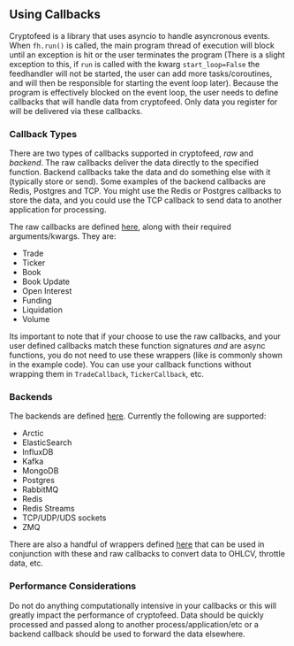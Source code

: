 ## Using Callbacks

Cryptofeed is a library that uses asyncio to handle asyncronous events. When `fh.run()` is called, the main program thread of execution will block until an exception is hit or the user terminates the program (There is a slight exception to this, if `run` is called with the kwarg `start_loop=False` the feedhandler will not be started, the user can add more tasks/coroutines, and will then be responsible for starting the event loop later). Because the program is effectively blocked on the event loop, the user needs to define callbacks that will handle data from cryptofeed. Only data you register for will be delivered via these callbacks.

### Callback Types

There are two types of callbacks supported in cryptofeed, *raw* and *backend*. The raw callbacks deliver the data directly to the specified function. Backend callbacks take the data and do something else with it (typically store or send). Some examples of the backend callbacks are Redis, Postgres and TCP. You might use the Redis or Postgres callbacks to store the data, and you could use the TCP callback to send data to another application for processing.

The raw callbacks are defined [here](../cryptofeed/callback.py), along with their required arguments/kwargs. They are:

* Trade
* Ticker
* Book
* Book Update
* Open Interest
* Funding
* Liquidation
* Volume

Its important to note that if your choose to use the raw callbacks, and your user defined callbacks match these function signatures *and* are async functions, you do not need to use these wrappers (like is commonly shown in the example code). You can use your callback functions without wrapping them in `TradeCallback`, `TickerCallback`, etc.


### Backends

The backends are defined [here](../cryptofeed/backends/). Currently the following are supported:

* Arctic
* ElasticSearch
* InfluxDB
* Kafka
* MongoDB
* Postgres
* RabbitMQ
* Redis
* Redis Streams
* TCP/UDP/UDS sockets
* ZMQ

There are also a handful of wrappers defined [here](../cryptofeed/backends/aggregate.py) that can be used in conjunction with these and raw callbacks to convert data to OHLCV, throttle data, etc. 

### Performance Considerations

Do not do anything computationally intensive in your callbacks or this will greatly impact the performance of cryptofeed. Data should be quickly processed and passed along to another process/application/etc or a backend callback should be used to forward the data elsewhere. 
